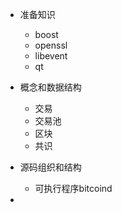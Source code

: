 - 准备知识
    - boost
    - openssl
    - libevent
    - qt

- 概念和数据结构
	- 交易
	- 交易池
	- 区块
	- 共识
	
- 源码组织和结构
	- 可执行程序bitcoind

- 
